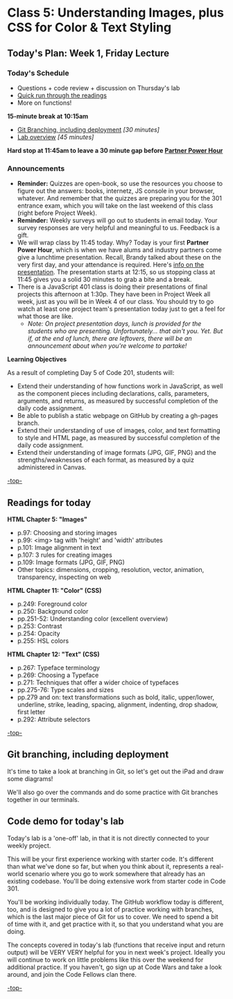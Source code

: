 # Class 5: Understanding Images, plus CSS for Color & Text Styling

<a id="top"></a>
## Today's Plan: Week 1, Friday Lecture

### Today's Schedule
- Questions + code review + discussion on Thursday's lab
- [Quick run through the readings](#readings)
- More on functions!

**15-minute break at 10:15am**

- [Git Branching, including deployment](#git) *[30 minutes]*
- [Lab overview](#lab) *[45 minutes]*

**Hard stop at 11:45am to leave a 30 minute gap before [Partner Power Hour](https://www.eventbrite.com/e/partner-power-hour-deloitte-digital-robotic-automation-tickets-45735117969)**

### Announcements

  - **Reminder:** Quizzes are open-book, so use the resources you choose to figure out the answers: books, internetz, JS console in your browser, whatever. And remember that the quizzes are preparing you for the 301 entrance exam, which you will take on the last weekend of this class (right before Project Week).
  - **Reminder:** Weekly surveys will go out to students in email today. Your survey responses are very helpful and meaningful to us. Feedback is a gift.
  - We will wrap class by 11:45 today. Why? Today is your first **Partner Power Hour**, which is when we have alums and industry partners come give a lunchtime presentation. Recall, Brandy talked about these on the very first day, and your attendance is required. Here's [info on the presentation](https://www.eventbrite.com/e/partner-power-hour-how-to-write-better-code-tickets-50455993234). The presentation starts at 12:15, so us stopping class at 11:45 gives you a solid 30 minutes to grab a bite and a break.
  - There is a JavaScript 401 class is doing their presentations of final projects this afternoon at 1:30p. They have been in Project Week all week, just as you will be in Week 4 of our class. You should try to go watch at least one project team's presentation today just to get a feel for what those are like.
	- *Note: On project presentation days, lunch is provided for the students who are presenting. Unfortunately... that ain't you. Yet. But if, at the end of lunch, there are leftovers, there will be an announcement about when you're welcome to partake!*


**Learning Objectives**

As a result of completing Day 5 of Code 201, students will:

- Extend their understanding of how functions work in JavaScript, as well as the component pieces including declarations, calls, parameters, arguments, and returns, as measured by successful completion of the daily code assignment.
- Be able to publish a static webpage on GitHub by creating a gh-pages branch.
- Extend their understanding of use of images, color, and text formatting to style and HTML page, as measured by successful completion of the daily code assignment.
- Extend their understanding of image formats (JPG, GIF, PNG) and the strengths/weaknesses of each format, as measured by a quiz administered in Canvas.

[-top-](#top)

<a id="readings"></a>
## Readings for today

**HTML Chapter 5: "Images"**

- p.97: Choosing and storing images
- p.99: \<img> tag with 'height' and 'width' attributes
- p.101: Image alignment in text
- p.107: 3 rules for creating images
- p.109: Image formats (JPG, GIF, PNG)
- Other topics: dimensions, cropping, resolution, vector, animation, transparency, inspecting on web

**HTML Chapter 11: "Color" (CSS)**

- p.249: Foreground color
- p.250: Background color
- pp.251-52: Understanding color (excellent overview)
- p.253: Contrast
- p.254: Opacity
- p.255: HSL colors

**HTML Chapter 12: "Text" (CSS)**

- p.267: Typeface terminology
- p.269: Choosing a Typeface
- p.271: Techniques that offer a wider choice of typefaces
- pp.275-76: Type scales and sizes
- pp.279 and on: text transformations such as bold, italic, upper/lower, underline, strike, leading, spacing, alignment, indenting, drop shadow, first letter
- p.292: Attribute selectors

[-top-](#top)

<a id="git"></a>
## Git branching, including deployment

It's time to take a look at branching in Git, so let's get out the iPad and draw some diagrams!

We'll also go over the commands and do some practice with Git branches together in our terminals.

<a id="lab"></a>
## Code demo for today's lab

Today's lab is a 'one-off' lab, in that it is not directly connected to your weekly project.

This will be your first experience working with starter code. It's different than what we've done so far, but when you think about it, represents a real-world scenario where you go to work somewhere that already has an existing codebase. You'll be doing extensive work from starter code in Code 301.

You'll be working individually today. The GitHub workflow today is different, too, and is designed to give you a lot of practice working with branches, which is the last major piece of Git for us to cover. We need to spend a bit of time with it, and get practice with it, so that you understand what you are doing.

The concepts covered in today's lab (functions that receive input and return output) will be VERY VERY helpful for you in next week's project. Ideally you will continue to work on little problems like this over the weekend for additional practice. If you haven't, go sign up at Code Wars and take a look around, and join the Code Fellows clan there.

[-top-](#top)
